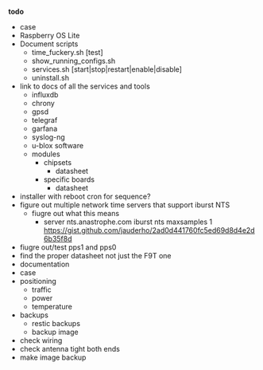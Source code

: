 **todo**
* case
* Raspberry OS Lite
* Document scripts
  * time_fuckery.sh [test]
  * show_running_configs.sh
  * services.sh [start|stop|restart|enable|disable]
  * uninstall.sh
* link to docs of all the services and tools
	* influxdb
	* chrony
	* gpsd
	* telegraf
	* garfana
	* syslog-ng
	* u-blox software
	* modules
		* chipsets
			* datasheet
		* specific boards
			* datasheet
* installer with reboot cron for sequence?
* figure out multiple network time servers that support iburst NTS
    * fiugre out what this means
        * server nts.anastrophe.com iburst nts maxsamples 1
    https://gist.github.com/jauderho/2ad0d441760fc5ed69d8d4e2d6b35f8d
* fiugre out/test pps1 and pps0
* find the proper datasheet not just the F9T one
* documentation
* case
* positioning
    * traffic
    * power
    * temperature
* backups
    * restic backups
    * backup image 
* check wiring
* check antenna tight both ends
* make image backup